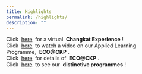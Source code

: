 ```yaml
---
title: Highlights
permalink: /highlights/
description: ""
---
```

Click  [here](https://go.gov.sg/schooltour2021)  for a virtual  **Changkat Experience** !  
Click  [here](https://www.youtube.com/watch?v=AoP6IrzAvic&feature=youtu.be)  to watch a video on our Applied Learning Programme,  **ECO@CKP** .  
Click  [here](https://changkatpri.moe.edu.sg/curriculum/applied-learning-programme-alp)  for details of  **ECO@CKP** .  
Click  [here](https://go.gov.sg/ckpsprogrammes)  to see our  **distinctive programmes** !